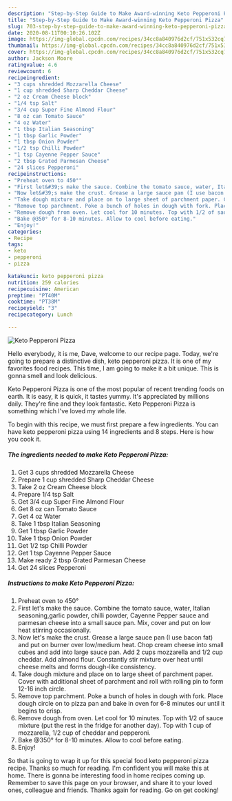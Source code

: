 ```yaml
---
description: "Step-by-Step Guide to Make Award-winning Keto Pepperoni Pizza"
title: "Step-by-Step Guide to Make Award-winning Keto Pepperoni Pizza"
slug: 703-step-by-step-guide-to-make-award-winning-keto-pepperoni-pizza
date: 2020-08-11T00:10:26.102Z
image: https://img-global.cpcdn.com/recipes/34cc8a840976d2cf/751x532cq70/keto-pepperoni-pizza-recipe-main-photo.jpg
thumbnail: https://img-global.cpcdn.com/recipes/34cc8a840976d2cf/751x532cq70/keto-pepperoni-pizza-recipe-main-photo.jpg
cover: https://img-global.cpcdn.com/recipes/34cc8a840976d2cf/751x532cq70/keto-pepperoni-pizza-recipe-main-photo.jpg
author: Jackson Moore
ratingvalue: 4.6
reviewcount: 6
recipeingredient:
- "3 cups shredded Mozzarella Cheese"
- "1 cup shredded Sharp Cheddar Cheese"
- "2 oz Cream Cheese block"
- "1/4 tsp Salt"
- "3/4 cup Super Fine Almond Flour"
- "8 oz can Tomato Sauce"
- "4 oz Water"
- "1 tbsp Italian Seasoning"
- "1 tbsp Garlic Powder"
- "1 tbsp Onion Powder"
- "1/2 tsp Chilli Powder"
- "1 tsp Cayenne Pepper Sauce"
- "2 tbsp Grated Parmesan Cheese"
- "24 slices Pepperoni"
recipeinstructions:
- "Preheat oven to 450°"
- "First let&#39;s make the sauce. Combine the tomato sauce, water, Italian seasoning,garlic powder, chilli powder, Cayenne Pepper sauce and parmesan cheese into a small sauce pan. Mix, cover and put on low heat stirring occasionally."
- "Now let&#39;s make the crust. Grease a large sauce pan (I use bacon fat) and put on burner over low/medium heat. Chop cream cheese into small cubes and add into large sauce pan. Add 2 cups mozzarella and 1/2 cup cheddar. Add almond flour. Constantly stir mixture over heat until cheese melts and forms dough-like consistency."
- "Take dough mixture and place on to large sheet of parchment paper. Cover with additional sheet of parchment and roll with rolling pin to form 12-16 inch circle."
- "Remove top parchment. Poke a bunch of holes in dough with fork. Place dough circle on to pizza pan and bake in oven for 6-8 minutes our until it begins to crisp."
- "Remove dough from oven. Let cool for 10 minutes. Top with 1/2 of sauce mixture (put the rest in the fridge for another day). Top with 1 cup of mozzarella, 1/2 cup of cheddar and pepperoni."
- "Bake @350° for 8-10 minutes. Allow to cool before eating."
- "Enjoy!"
categories:
- Recipe
tags:
- keto
- pepperoni
- pizza

katakunci: keto pepperoni pizza 
nutrition: 259 calories
recipecuisine: American
preptime: "PT40M"
cooktime: "PT38M"
recipeyield: "3"
recipecategory: Lunch

---
```



![Keto Pepperoni Pizza](https://img-global.cpcdn.com/recipes/34cc8a840976d2cf/751x532cq70/keto-pepperoni-pizza-recipe-main-photo.jpg)

Hello everybody, it is me, Dave, welcome to our recipe page. Today, we're going to prepare a distinctive dish, keto pepperoni pizza. It is one of my favorites food recipes. This time, I am going to make it a bit unique. This is gonna smell and look delicious.



Keto Pepperoni Pizza is one of the most popular of recent trending foods on earth. It is easy, it is quick, it tastes yummy. It's appreciated by millions daily. They're fine and they look fantastic. Keto Pepperoni Pizza is something which I've loved my whole life.


To begin with this recipe, we must first prepare a few ingredients. You can have keto pepperoni pizza using 14 ingredients and 8 steps. Here is how you cook it.

<!--inarticleads1-->

##### The ingredients needed to make Keto Pepperoni Pizza:

1. Get 3 cups shredded Mozzarella Cheese
1. Prepare 1 cup shredded Sharp Cheddar Cheese
1. Take 2 oz Cream Cheese block
1. Prepare 1/4 tsp Salt
1. Get 3/4 cup Super Fine Almond Flour
1. Get 8 oz can Tomato Sauce
1. Get 4 oz Water
1. Take 1 tbsp Italian Seasoning
1. Get 1 tbsp Garlic Powder
1. Take 1 tbsp Onion Powder
1. Get 1/2 tsp Chilli Powder
1. Get 1 tsp Cayenne Pepper Sauce
1. Make ready 2 tbsp Grated Parmesan Cheese
1. Get 24 slices Pepperoni




<!--inarticleads2-->

##### Instructions to make Keto Pepperoni Pizza:

1. Preheat oven to 450°
1. First let&#39;s make the sauce. Combine the tomato sauce, water, Italian seasoning,garlic powder, chilli powder, Cayenne Pepper sauce and parmesan cheese into a small sauce pan. Mix, cover and put on low heat stirring occasionally.
1. Now let&#39;s make the crust. Grease a large sauce pan (I use bacon fat) and put on burner over low/medium heat. Chop cream cheese into small cubes and add into large sauce pan. Add 2 cups mozzarella and 1/2 cup cheddar. Add almond flour. Constantly stir mixture over heat until cheese melts and forms dough-like consistency.
1. Take dough mixture and place on to large sheet of parchment paper. Cover with additional sheet of parchment and roll with rolling pin to form 12-16 inch circle.
1. Remove top parchment. Poke a bunch of holes in dough with fork. Place dough circle on to pizza pan and bake in oven for 6-8 minutes our until it begins to crisp.
1. Remove dough from oven. Let cool for 10 minutes. Top with 1/2 of sauce mixture (put the rest in the fridge for another day). Top with 1 cup of mozzarella, 1/2 cup of cheddar and pepperoni.
1. Bake @350° for 8-10 minutes. Allow to cool before eating.
1. Enjoy!




So that is going to wrap it up for this special food keto pepperoni pizza recipe. Thanks so much for reading. I'm confident you will make this at home. There is gonna be interesting food in home recipes coming up. Remember to save this page on your browser, and share it to your loved ones, colleague and friends. Thanks again for reading. Go on get cooking!
